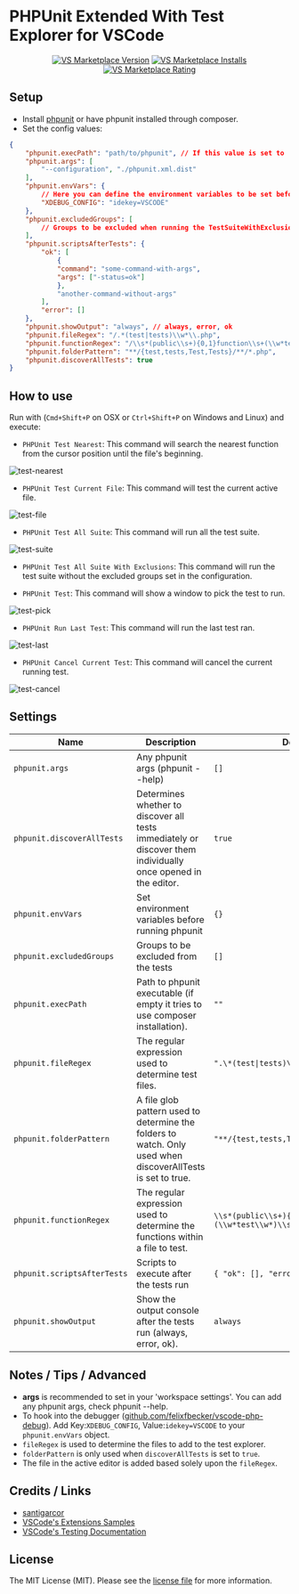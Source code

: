 # PHPUnit Extended With Test Explorer for VSCode

<p align="center">
  <a href="https://marketplace.visualstudio.com/items?itemName=RobertOstermann.phpunit-extended-test-explorer"><img src="https://vsmarketplacebadge.apphb.com/version-short/RobertOstermann.phpunit-extended-test-explorer.svg" alt="VS Marketplace Version"></a>
  <a href="https://marketplace.visualstudio.com/items?itemName=RobertOstermann.phpunit-extended-test-explorer"><img src="https://vsmarketplacebadge.apphb.com/installs-short/RobertOstermann.phpunit-extended-test-explorer.svg" alt="VS Marketplace Installs"></a>
  <a href="https://marketplace.visualstudio.com/items?itemName=RobertOstermann.phpunit-extended-test-explorer"><img src="https://vsmarketplacebadge.apphb.com/rating-short/RobertOstermann.phpunit-extended-test-explorer.svg" alt="VS Marketplace Rating"></a>
</p>

## Setup

- Install [phpunit](https://phpunit.de/) or have phpunit installed through composer.
- Set the config values:

```JSON
{
    "phpunit.execPath": "path/to/phpunit", // If this value is set to '' it will try to use the composer phpunit installation.
    "phpunit.args": [
        "--configuration", "./phpunit.xml.dist"
    ],
    "phpunit.envVars": {
        // Here you can define the environment variables to be set before executing phpunit
        "XDEBUG_CONFIG": "idekey=VSCODE"
    },
    "phpunit.excludedGroups": [
        // Groups to be excluded when running the TestSuiteWithExclusions command
    ],
    "phpunit.scriptsAfterTests": {
        "ok": [
            {
            "command": "some-command-with-args",
            "args": ["-status=ok"]
            },
            "another-command-without-args"
        ],
        "error": []
    },
    "phpunit.showOutput": "always", // always, error, ok
    "phpunit.fileRegex": "/.*(test|tests)\\w*\\.php",
    "phpunit.functionRegex": "/\\s*(public\\s+){0,1}function\\s+(\\w*test\\w*)\\s*\\(",
    "phpunit.folderPattern": "**/{test,tests,Test,Tests}/**/*.php",
    "phpunit.discoverAllTests": true
}
```

## How to use

Run with (`Cmd+Shift+P` on OSX or `Ctrl+Shift+P` on Windows and Linux) and execute:

- `PHPUnit Test Nearest`: This command will search the nearest function from the cursor position until the file's beginning.

![test-nearest](images/test-nearest.gif)

- `PHPUnit Test Current File`: This command will test the current active file.

![test-file](images/test-file.gif)

- `PHPUnit Test All Suite`: This command will run all the test suite.

![test-suite](images/test-suite.gif)

- `PHPUnit Test All Suite With Exclusions`: This command will run the test suite without the excluded groups set in the configuration.

- `PHPUnit Test`: This command will show a window to pick the test to run.

![test-pick](images/test-pick.gif)

- `PHPUnit Run Last Test`: This command will run the last test ran.

![test-last](images/test-last.gif)

- `PHPUnit Cancel Current Test`: This command will cancel the current running test.

![test-cancel](images/test-cancel.gif)

## Settings

| Name                        | Description                                                                                                   | Default                                                  |
| --------------------------- | ------------------------------------------------------------------------------------------------------------- | -------------------------------------------------------- |
| `phpunit.args`              | Any phpunit args (phpunit --help)                                                                             | `[]`                                                     |
| `phpunit.discoverAllTests`  | Determines whether to discover all tests immediately or discover them individually once opened in the editor. | `true`                                                   |
| `phpunit.envVars`           | Set environment variables before running phpunit                                                              | `{}`                                                     |
| `phpunit.excludedGroups`    | Groups to be excluded from the tests                                                                          | `[]`                                                     |
| `phpunit.execPath`          | Path to phpunit executable (if empty it tries to use composer installation).                                  | `""`                                                     |
| `phpunit.fileRegex`         | The regular expression used to determine test files.                                                          | `".\*(test\|tests)\\w\*\\.php"`                          |
| `phpunit.folderPattern`     | A file glob pattern used to determine the folders to watch. Only used when discoverAllTests is set to true.   | `"**/{test,tests,Test,Tests}/**/*.php"`                  |
| `phpunit.functionRegex`     | The regular expression used to determine the functions within a file to test.                                 | `\\s*(public\\s+){0,1}function\\s+(\\w*test\\w*)\\s*\\(` |
| `phpunit.scriptsAfterTests` | Scripts to execute after the tests run                                                                        | `{ "ok": [], "error": []}`                               |
| `phpunit.showOutput`        | Show the output console after the tests run (always, error, ok).                                              | `always`                                                 |

## Notes / Tips / Advanced

- **args** is recommended to set in your 'workspace settings'. You can add any phpunit args, check phpunit --help.
- To hook into the debugger ([github.com/felixfbecker/vscode-php-debug](https://github.com/felixfbecker/vscode-php-debug)). Add Key:`XDEBUG_CONFIG`, Value:`idekey=VSCODE` to your `phpunit.envVars` object.
- `fileRegex` is used to determine the files to add to the test explorer.
- `folderPattern` is only used when `discoverAllTests` is set to `true`.
- The file in the active editor is added based solely upon the `fileRegex`.

## Credits / Links

- [santigarcor](https://github.com/santigarcor/vscode-phpunit-extended)
- [VSCode's Extensions Samples](https://github.com/microsoft/vscode-extension-samples/tree/main/test-provider-sample)
- [VSCode's Testing Documentation](https://code.visualstudio.com/api/extension-guides/testing)

## License

The MIT License (MIT). Please see the [license file](LICENSE.md) for more information.
